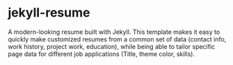 # jekyll-resume
A modern-looking resume built with Jekyll.
This template makes it easy to quickly make customized resumes from a common set of data (contact info, work history, project work, education),
while being able to tailor specific page data for different job applications (Title, theme color, skills). 
